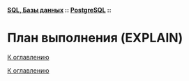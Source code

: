 **[SQL, Базы данных](../../README.md#sql-базы-данных) :: [PostgreSQL](../../README.md#postgresql) ::**
# План выполнения (EXPLAIN)

<!--

-->

[К оглавлению](../../README.md#postgresql)



[К оглавлению](../../README.md#postgresql)
